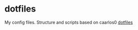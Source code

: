 # dotfiles
My config files. Structure and scripts based on caarlos0 [dotfiles](https://github.com/caarlos0/dotfiles)
